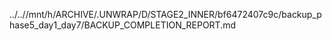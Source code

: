 ../..//mnt/h/ARCHIVE/.UNWRAP/D/STAGE2_INNER/bf6472407c9c/backup_phase5_day1_day7/BACKUP_COMPLETION_REPORT.md